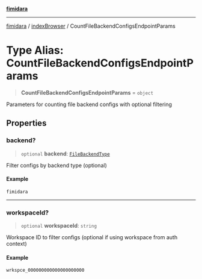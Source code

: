 [**fimidara**](../../README.md)

***

[fimidara](../../modules.md) / [indexBrowser](../README.md) / CountFileBackendConfigsEndpointParams

# Type Alias: CountFileBackendConfigsEndpointParams

> **CountFileBackendConfigsEndpointParams** = `object`

Parameters for counting file backend configs with optional filtering

## Properties

### backend?

> `optional` **backend**: [`FileBackendType`](FileBackendType.md)

Filter configs by backend type (optional)

#### Example

```
fimidara
```

***

### workspaceId?

> `optional` **workspaceId**: `string`

Workspace ID to filter configs (optional if using workspace from auth context)

#### Example

```
wrkspce_000000000000000000000
```
